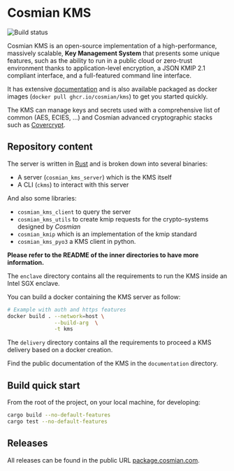 # Cosmian KMS

![Build status](https://github.com/Cosmian/kms/actions/workflows/ci.yml/badge.svg)

Cosmian KMS is an open-source implementation of a high-performance, massively scalable, **Key Management System** that presents some unique features, such as the ability to run in a public cloud or zero-trust environment thanks to application-level encryption, a JSON KMIP 2.1 compliant interface, and a full-featured command line interface.

It has extensive [documentation](https://docs.cosmian.com/cosmian_key_management_system/) and is also available packaged as docker images (`docker pull ghcr.io/cosmian/kms`) to get you started quickly.

 The KMS can manage keys and secrets used with a comprehensive list of common (AES, ECIES, ...) and Cosmian advanced cryptographic stacks such as [Covercrypt](https://github.com/Cosmian/cover_crypt).


## Repository content

The server is written in [Rust](https://www.rust-lang.org/) and is broken down into several binaries:

- A server (`cosmian_kms_server`) which is the KMS itself
- A CLI (`ckms`) to interact with this server

And also some libraries:

- `cosmian_kms_client` to query the server
- `cosmian_kms_utils` to create kmip requests for the crypto-systems designed by _Cosmian_
- `cosmian_kmip` which is an implementation of the kmip standard
- `cosmian_kms_pyo3` a KMS client in python.

**Please refer to the README of the inner directories to have more
information.**

The `enclave` directory contains all the requirements to run the KMS inside an Intel SGX enclave.

You can build a docker containing the KMS server as follow:

```sh
# Example with auth and https features
docker build . --network=host \
               --build-arg  \
               -t kms
```

The `delivery` directory contains all the requirements to proceed a KMS delivery based on a docker creation.

Find the public documentation of the KMS in the `documentation` directory.

## Build quick start

From the root of the project, on your local machine, for developing:

```sh
cargo build --no-default-features
cargo test --no-default-features
```

## Releases

All releases can be found in the public URL [package.cosmian.com](https://package.cosmian.com/kms/).
